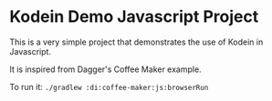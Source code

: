 Kodein Demo Javascript Project
==============================

This is a very simple project that demonstrates the use of Kodein in Javascript.

It is inspired from Dagger's Coffee Maker example.

To run it: `./gradlew :di:coffee-maker:js:browserRun`
